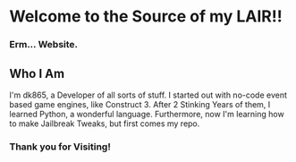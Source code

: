 # Welcome to the Source of my LAIR!!
### Erm... Website.

## Who I Am
I'm dk865, a Developer of all sorts of stuff. I started out with no-code event based game engines, like Construct 3. After 2 Stinking Years of them, I learned Python, a wonderful language. Furthermore, now I'm learning how to make Jailbreak Tweaks, but first comes my repo.

### Thank you for Visiting!